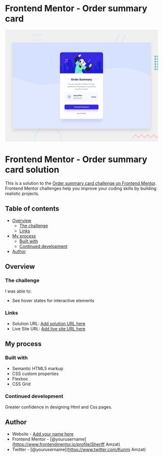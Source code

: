 # Frontend Mentor - Order summary card

![Design preview for the Order summary card coding challenge](./design/desktop-preview.jpg)

# Frontend Mentor - Order summary card solution

This is a solution to the [Order summary card challenge on Frontend Mentor](https://www.frontendmentor.io/challenges/order-summary-component-QlPmajDUj). Frontend Mentor challenges help you improve your coding skills by building realistic projects. 

## Table of contents

- [Overview](#overview)
  - [The challenge](#the-challenge)
  - [Links](#links)
- [My process](#my-process)
  - [Built with](#built-with)
  - [Continued development](#continued-development)
- [Author](#author)

## Overview

### The challenge

I was  able to:

- See hover states for interactive elements


### Links

- Solution URL: [Add solution URL here](https://your-solution-url.com)
- Live Site URL: [Add live site URL here](https://your-live-site-url.com)

## My process

### Built with

- Semantic HTML5 markup
- CSS custom properties
- Flexbox
- CSS Grid


### Continued development
Greater confidence in designing Html and Css pages.

## Author

- Website - [Add your name here](https://www.Amzat-site.com)
- Frontend Mentor - [@yourusername](https://www.frontendmentor.io/profile/Sheriff Amzat)
- Twitter - [@yourusername](https://www.twitter.com/Kunmi Amzat)

